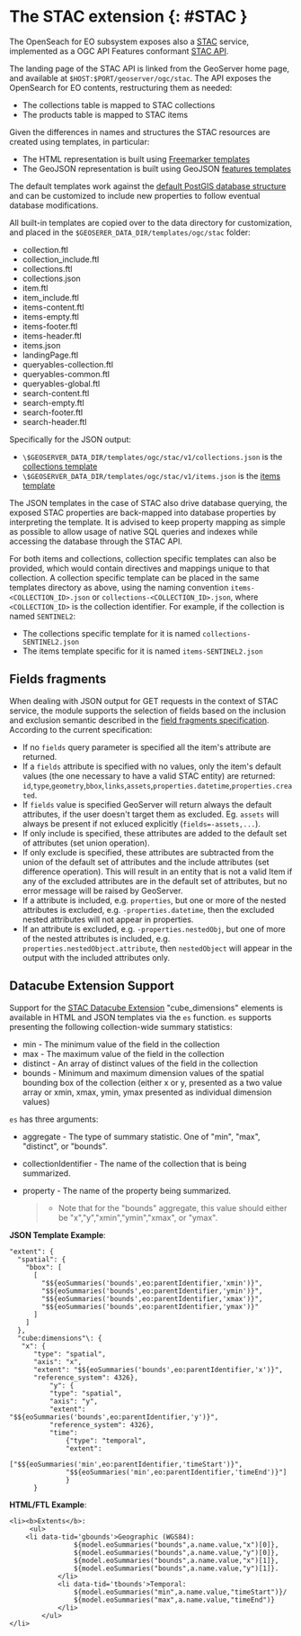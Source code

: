 # The STAC extension {: #STAC }

The OpenSeach for EO subsystem exposes also a [STAC](https://stacspec.org/) service, implemented as a OGC API Features conformant [STAC API](https://github.com/radiantearth/stac-api-spec).

The landing page of the STAC API is linked from the GeoServer home page, and available at `$HOST:$PORT/geoserver/ogc/stac`. The API exposes the OpenSearch for EO contents, restructuring them as needed:

-   The collections table is mapped to STAC collections
-   The products table is mapped to STAC items

Given the differences in names and structures the STAC resources are created using templates, in particular:

-   The HTML representation is built using [Freemarker templates](../../tutorials/freemarker.md)
-   The GeoJSON representation is built using GeoJSON [features templates](../features-templating/index.md)

The default templates work against the [default PostGIS database structure](https://raw.githubusercontent.com/geoserver/geoserver/main/src/community/oseo/oseo-core/src/test/resources/postgis.sql) and can be customized to include new properties to follow eventual database modifications.

All built-in templates are copied over to the data directory for customization, and placed in the `$GEOSERER_DATA_DIR/templates/ogc/stac` folder:

-   collection.ftl
-   collection_include.ftl
-   collections.ftl
-   collections.json
-   item.ftl
-   item_include.ftl
-   items-content.ftl
-   items-empty.ftl
-   items-footer.ftl
-   items-header.ftl
-   items.json
-   landingPage.ftl
-   queryables-collection.ftl
-   queryables-common.ftl
-   queryables-global.ftl
-   search-content.ftl
-   search-empty.ftl
-   search-footer.ftl
-   search-header.ftl

Specifically for the JSON output:

-   ``\$GEOSERVER_DATA_DIR/templates/ogc/stac/v1/collections.json`` is the [collections template](https://raw.githubusercontent.com/geoserver/geoserver/main/src/community/oseo/oseo-stac/src/main/resources/org/geoserver/ogcapi/v1/stac/collections.json)
-   ``\$GEOSERVER_DATA_DIR/templates/ogc/stac/v1/items.json`` is the [items template](https://raw.githubusercontent.com/geoserver/geoserver/main/src/community/oseo/oseo-stac/src/main/resources/org/geoserver/ogcapi/v1/stac/items.json)

The JSON templates in the case of STAC also drive database querying, the exposed STAC properties are back-mapped into database properties by interpreting the template. It is advised to keep property mapping as simple as possible to allow usage of native SQL queries and indexes while accessing the database through the STAC API.

For both items and collections, collection specific templates can also be provided, which would contain directives and mappings unique to that collection. A collection specific template can be placed in the same templates directory as above, using the naming convention `items-<COLLECTION_ID>.json` or `collections-<COLLECTION_ID>.json`, where `<COLLECTION_ID>` is the collection identifier. For example, if the collection is named `SENTINEL2`:

-   The collections specific template for it is named `collections-SENTINEL2.json`
-   The items template specific for it is named `items-SENTINEL2.json`

## Fields fragments

When dealing with JSON output for GET requests in the context of STAC service, the module supports the selection of fields based on the inclusion and exclusion semantic described in the [field fragments specification](https://github.com/radiantearth/stac-api-spec/tree/master/fragments/fields#includeexclude-semantics). According to the current specification:

-   If no `fields` query parameter is specified all the item's attribute are returned.
-   If a `fields` attribute is specified with no values, only the item's default values (the one necessary to have a valid STAC entity) are returned: `id`,`type`,`geometry`,`bbox`,`links`,`assets`,`properties.datetime`,`properties.created`.
-   If `fields` value is specified GeoServer will return always the default attributes, if the user doesn't target them as excluded. Eg. `assets` will always be present if not exluced explicitly (`fields=-assets,...`).
-   If only include is specified, these attributes are added to the default set of attributes (set union operation).
-   If only exclude is specified, these attributes are subtracted from the union of the default set of attributes and the include attributes (set difference operation). This will result in an entity that is not a valid Item if any of the excluded attributes are in the default set of attributes, but no error message will be raised by GeoServer.
-   If a attribute is included, e.g. `properties`, but one or more of the nested attributes is excluded, e.g. `-properties.datetime`, then the excluded nested attributes will not appear in properties.
-   If an attribute is excluded, e.g. `-properties.nestedObj`, but one of more of the nested attributes is included, e.g. `properties.nestedObject.attribute`, then `nestedObject` will appear in the output with the included attributes only.

## Datacube Extension Support

Support for the [STAC Datacube Extension](https://github.com/stac-extensions/datacube) "cube_dimensions" elements is available in HTML and JSON templates via the `es` function. `es` supports presenting the following collection-wide summary statistics:

-   min - The minimum value of the field in the collection
-   max - The maximum value of the field in the collection
-   distinct - An array of distinct values of the field in the collection
-   bounds - Minimum and maximum dimension values of the spatial bounding box of the collection (either x or y, presented as a two value array or xmin, xmax, ymin, ymax presented as individual dimension values)

`es` has three arguments:

-   aggregate - The type of summary statistic. One of "min", "max", "distinct", or "bounds".

-   collectionIdentifier - The name of the collection that is being summarized.

-   property - The name of the property being summarized.

    > -   Note that for the "bounds" aggregate, this value should either be "x","y","xmin","ymin","xmax", or "ymax".

**JSON Template Example**:

``` none
"extent": {
  "spatial": {
    "bbox": [
      [
        "$${eoSummaries('bounds',eo:parentIdentifier,'xmin')}",
        "$${eoSummaries('bounds',eo:parentIdentifier,'ymin')}",
        "$${eoSummaries('bounds',eo:parentIdentifier,'xmax')}",
        "$${eoSummaries('bounds',eo:parentIdentifier,'ymax')}"
      ]
    ]
  },
  "cube:dimensions"\: {
   "x": {
      "type": "spatial",
      "axis": "x",
      "extent": "$${eoSummaries('bounds',eo:parentIdentifier,'x')}",
      "reference_system": 4326},
          "y": {
          "type": "spatial",
          "axis": "y",
          "extent": "$${eoSummaries('bounds',eo:parentIdentifier,'y')}",
          "reference_system": 4326},
          "time": 
              {"type": "temporal",
              "extent": 
                  ["$${eoSummaries('min',eo:parentIdentifier,'timeStart')}",
              "$${eoSummaries('min',eo:parentIdentifier,'timeEnd')}"]
              }
      }
```

**HTML/FTL Example**:

``` none
<li><b>Extents</b>:
     <ul>
    <li data-tid='gbounds'>Geographic (WGS84):
                ${model.eoSummaries("bounds",a.name.value,"x")[0]}, 
                ${model.eoSummaries("bounds",a.name.value,"y")[0]}, 
                ${model.eoSummaries("bounds",a.name.value,"x")[1]}, 
                ${model.eoSummaries("bounds",a.name.value,"y")[1]}.
            </li>
            <li data-tid='tbounds'>Temporal: 
                ${model.eoSummaries("min",a.name.value,"timeStart")}/
                ${model.eoSummaries("max",a.name.value,"timeEnd")}
            </li> 
        </ul>
</li>
```
